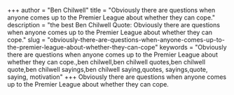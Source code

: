 +++
author = "Ben Chilwell"
title = "Obviously there are questions when anyone comes up to the Premier League about whether they can cope."
description = "the best Ben Chilwell Quote: Obviously there are questions when anyone comes up to the Premier League about whether they can cope."
slug = "obviously-there-are-questions-when-anyone-comes-up-to-the-premier-league-about-whether-they-can-cope"
keywords = "Obviously there are questions when anyone comes up to the Premier League about whether they can cope.,ben chilwell,ben chilwell quotes,ben chilwell quote,ben chilwell sayings,ben chilwell saying,quotes, sayings,quote, saying, motivation"
+++
Obviously there are questions when anyone comes up to the Premier League about whether they can cope.
